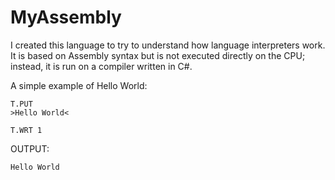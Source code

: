 # MyAssembly

I created this language to try to understand how language interpreters work. It is based on Assembly syntax but is not executed directly on the CPU; instead, it is run on a compiler written in C#.

A simple example of Hello World:

    T.PUT
    >Hello World<

    T.WRT 1

OUTPUT:

    Hello World
